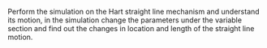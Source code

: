 Perform the simulation on the Hart straight line mechanism and understand its motion, in the simulation change the parameters under the variable section  and find out the changes in location and length of the straight line motion.
